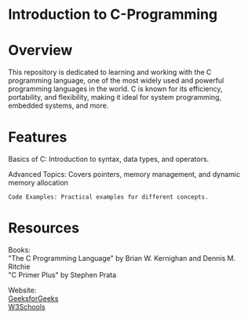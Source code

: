 # Introduction to C-Programming

# Overview

This repository is dedicated to learning and working with the C programming language, one of the most widely used and powerful programming languages in the world. C is known for its efficiency, portability, and flexibility, making it ideal for system programming, embedded systems, and more.

# Features

Basics of C: Introduction to syntax, data types, and operators.

Advanced Topics: Covers pointers, memory management, and dynamic memory allocation

    Code Examples: Practical examples for different concepts.

# Resources

Books:
        <br>
        "The C Programming Language" by Brian W. Kernighan and Dennis M. Ritchie
        <br>
        "C Primer Plus" by Stephen Prata


Website:
        <br>
        [GeeksforGeeks](https://www.geeksforgeeks.org/c-programming-language/)
        <br>
        [W3Schools](https://www.w3schools.com/c/index.php)